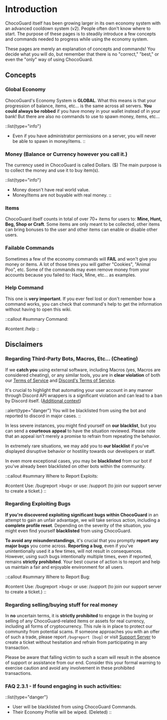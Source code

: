 # Introduction

ChocoGuard itself has been growing larger in its own economy system with an advanced cooldown system (v2).
People often don't know where to start. The purpose of these pages is to steadily introduce a few concepts and commands needed to progress while using the economy system.

These pages are merely an explanation of concepts and commands! You decide what you will do, but remember that there is no "correct," "best," or even the "only" way of using ChocoGuard.



## Concepts

### Global Economy

ChocoGuard's Economy System is **GLOBAL**. What this means is that your progression of balance, items, etc... is the same across all servers.
**You could always be robbed** if you have money in your wallet instead of in your bank! But there are also no commands to use to spawn money, items, etc...

::list{type="info"}
- Even if you have administrator permissions on a server, you will never be able to spawn in money/items.
::

### Money (Balance or Currency however you call it.)

The currency used in ChocoGuard is called Dollars. ($)
The main purpose is to collect the money and use it to buy item(s).

::list{type="info"}
- Money doesn't have real world value.
- Money/Items are not buyable with real money.
::

### Items

ChocoGuard itself counts in total of over 70+ items for users to: **Mine, Hunt, Beg, Shop or Craft**. Some items are only meant to be collected, other items can bring bonuses to the user and other items can enable or disable other users.

### Failable Commands

Sometimes a few of the economy commands will **FAIL** and won't give you money or items.
A lot of those times you will gather "Cookies", "Animal Poo", etc. Some of the commands may even remove money from your accounts because you failed to: Hack, Mine, etc... as examples.

### Help Command

This one is **very important**. If you ever feel lost or don't remember how a command works, you can check that command's help to get the information without having to open this wiki.

::callout
#summary
Command:

#content
/help
::



## Disclaimers

### Regarding Third-Party Bots, Macros, Etc... (Cheating)

If we **catch you** using external software, including Macros (yes, Macros are considered cheating), or any similar tools, you are in **clear violation** of both our [Terms of Service]() and [Discord's Terms of Service](https://discord.com/terms).

It's crucial to highlight that automating your user account in any manner through Discord API wrappers is a significant violation and can lead to a ban by Discord itself. ([Additional context](https://support.discord.com/hc/en-us/articles/115002192352-Automated-user-accounts-self-bots-))

::alert{type="danger"}
You will be blacklisted from using the bot and reported to discord in major cases.
::

In less severe instances, you might find yourself on **our blacklist**, but you can send a **courteous appeal** to have the situation reviewed. Please note that an appeal isn't merely a promise to refrain from repeating the behavior.

In extremely rare situations, we may add you to **our blacklist** if you've displayed disruptive behavior or hostility towards our developers or staff.

In even more exceptional cases, you may be **blacklisted** from our bot if you've already been blacklisted on other bots within the community.

::callout
#summary
Where to Report Exploits:

#content
Use: /bugreport >bug<
or use: /support (to join our support server to create a ticket.)
::

### Regarding Exploiting Bugs

**If you're discovered exploiting significant bugs within ChocoGuard** in an attempt to gain an unfair advantage, we will take serious action, including a **complete profile reset**. Depending on the severity of the situation, you might even find yourself **blacklisted** from using ChocoGuard.

**To avoid any misunderstandings**, it's crucial that you promptly **report any major bugs** you come across. **Reporting a bug**, even if you've unintentionally used it a few times, will not result in consequences. However, using such bugs intentionally multiple times, even if reported, remains **strictly prohibited**. Your best course of action is to report and help us maintain a fair and enjoyable environment for all users.

::callout
#summary
Where to Report Bug:

#content
Use: /bugreport >bug<
or use: /support (to join our support server to create a ticket.)
::

### Regarding selling/buying stuff for real money

In **no** uncertain terms, it is **strictly prohibited** to engage in the buying or selling of any ChocoGuard-related items or assets for real currency, including all forms of cryptocurrency. This rule is in place to protect our community from potential scams. If someone approaches you with an offer of such a trade, please report `/bugreport [bug]` or visit [Support Server](https://discord.gg/HmjcHweWR4) to create a ticket without hesitation and refrain from participating in any transaction.

Please be aware that falling victim to such a scam will result in the absence of support or assistance from our end. Consider this your formal warning to exercise caution and avoid any involvement in these prohibited transactions.

### FAQ 2.3.1 - If found engaging in such activities:
::list{type="danger"}
- User will be blacklisted from using ChocoGuard Commands.
- Their Economy Profile will be wiped. (Deleted)
::